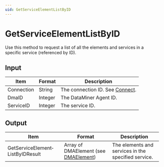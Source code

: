 ```yaml
---
uid: GetServiceElementListByID
---
```


# GetServiceElementListByID

Use this method to request a list of all the elements and services in a specific service (referenced by ID).

## Input

| Item       | Format  | Description                                   |
|------------|---------|-----------------------------------------------|
| Connection | String  | The connection ID. See [Connect](xref:Connect). |
| DmaID      | Integer | The DataMiner Agent ID.                       |
| ServiceID  | Integer | The service ID.                               |

## Output

| Item                             | Format                                                                                     | Description                                         |
|----------------------------------|--------------------------------------------------------------------------------------------|-----------------------------------------------------|
| GetServiceElement­ListByIDResult | Array of DMAElement (see [DMAElement](xref:DMAElement1#dmaelement)) | The elements and services in the specified service. |

